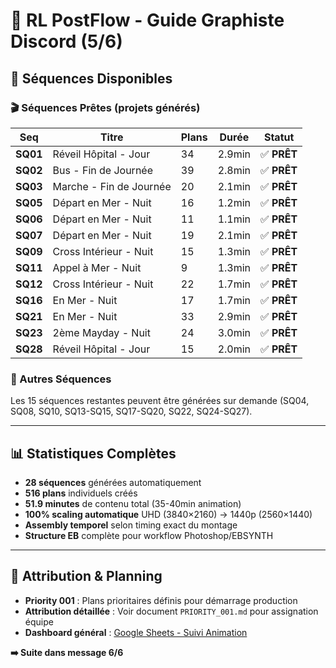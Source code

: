 # 🎨 RL PostFlow - Guide Graphiste Discord (5/6)
## 🚀 Séquences Disponibles

### **🎬 Séquences Prêtes** (projets générés)
| Seq | Titre | Plans | Durée | Statut |
|-----|-------|-------|-------|--------|
| **SQ01** | Réveil Hôpital - Jour | 34 | 2.9min | ✅ **PRÊT** |
| **SQ02** | Bus - Fin de Journée | 39 | 2.8min | ✅ **PRÊT** |
| **SQ03** | Marche - Fin de Journée | 20 | 2.1min | ✅ **PRÊT** |
| **SQ05** | Départ en Mer - Nuit | 16 | 1.2min | ✅ **PRÊT** |
| **SQ06** | Départ en Mer - Nuit | 11 | 1.1min | ✅ **PRÊT** |
| **SQ07** | Départ en Mer - Nuit | 19 | 2.1min | ✅ **PRÊT** |
| **SQ09** | Cross Intérieur - Nuit | 15 | 1.3min | ✅ **PRÊT** |
| **SQ11** | Appel à Mer - Nuit | 9 | 1.3min | ✅ **PRÊT** |
| **SQ12** | Cross Intérieur - Nuit | 22 | 1.7min | ✅ **PRÊT** |
| **SQ16** | En Mer - Nuit | 17 | 1.7min | ✅ **PRÊT** |
| **SQ21** | En Mer - Nuit | 33 | 2.9min | ✅ **PRÊT** |
| **SQ23** | 2ème Mayday - Nuit | 24 | 3.0min | ✅ **PRÊT** |
| **SQ28** | Réveil Hôpital - Jour | 15 | 2.0min | ✅ **PRÊT** |

### **🌊 Autres Séquences**
Les 15 séquences restantes peuvent être générées sur demande (SQ04, SQ08, SQ10, SQ13-SQ15, SQ17-SQ20, SQ22, SQ24-SQ27).

---

## 📊 **Statistiques Complètes**
- **28 séquences** générées automatiquement
- **516 plans** individuels créés  
- **51.9 minutes** de contenu total (35-40min animation)
- **100% scaling automatique** UHD (3840×2160) → 1440p (2560×1440)
- **Assembly temporel** selon timing exact du montage
- **Structure EB** complète pour workflow Photoshop/EBSYNTH

---

## 🎯 **Attribution & Planning**
- **Priority 001** : Plans prioritaires définis pour démarrage production
- **Attribution détaillée** : Voir document `PRIORITY_001.md` pour assignation équipe
- **Dashboard général** : [Google Sheets - Suivi Animation](https://docs.google.com/spreadsheets/d/1mVni49q63ItOvChyUmh7AD_BXN-MsMhz4krzGzMOUKI/edit?usp=sharing)

**➡️ Suite dans message 6/6**
